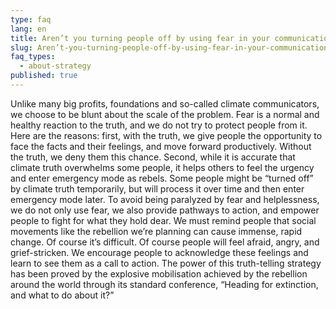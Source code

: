 ```yaml
---
type: faq
lang: en
title: Aren’t you turning people off by using fear in your communication?
slug: Aren’t-you-turning-people-off-by-using-fear-in-your-communication
faq_types:
  - about-strategy
published: true
---
```

Unlike many big profits, foundations and so-called climate communicators, we choose to be blunt about the scale of the problem. Fear is a normal and healthy reaction to the truth, and we do not try to protect people from it. Here are the reasons: first, with the truth, we give people the opportunity to face the facts and their feelings, and move forward productively. Without the truth, we deny them this chance. Second, while it is accurate that climate truth overwhelms some people, it helps others to feel the urgency and enter emergency mode as rebels. Some people might be “turned off” by climate truth temporarily, but will process it over time and then enter emergency mode later. To avoid being paralyzed by fear and helplessness, we do not only use fear, we also provide pathways to action, and empower people to fight for what they hold dear. We must remind people that social movements like the rebellion we’re planning can cause immense, rapid change. Of course it’s difficult. Of course people will feel afraid, angry, and grief-stricken. We encourage people to acknowledge these feelings and learn to see them as a call to action. The power of this truth-telling strategy has been proved by the explosive mobilisation achieved by the rebellion around the world through its standard conference, “Heading for extinction, and what to do about it?”